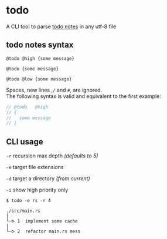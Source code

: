 # todo

A CLI tool to parse [todo notes](#todo-notes-syntax) in any utf-8 file

## todo notes syntax

```
@todo @high {some message}
```
```
@todo {some message}
```
```
@todo @low {some message}
```
Spaces, new lines ,`/` and `#`, are ignored.  
The following syntax is valid and equivalent to the first example:
```rust
// @todo   @high
// {
//   some message
// }
```

## CLI usage

`-r` recursion max depth *(defaults to 5)*

`-e` target file extensions

`-d` target a directory *(from current)*

`-i` show high priority only

```
$ todo -e rs -r 4

./src/main.rs  
│
└─ᐅ 1  implement some cache
│
└─ᐅ 2  refactor main.rs mess

```
